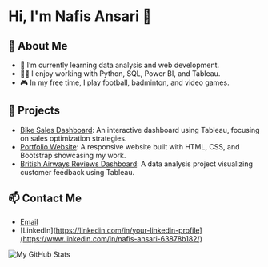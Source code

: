 # Hi, I'm Nafis Ansari 👋

## 🚀 About Me
- 🌱 I’m currently learning data analysis and web development.
- 👨‍💻 I enjoy working with Python, SQL, Power BI, and Tableau.
- 🎮 In my free time, I play football, badminton, and video games.

## 💼 Projects
- [Bike Sales Dashboard](#): An interactive dashboard using Tableau, focusing on sales optimization strategies.
- [Portfolio Website](#): A responsive website built with HTML, CSS, and Bootstrap showcasing my work.
- [British Airways Reviews Dashboard](#): A data analysis project visualizing customer feedback using Tableau.

## 📫 Contact Me
- [Email](mailto:nafisansari7745@gmail.com)
- [LinkedIn](https://linkedin.com/in/your-linkedin-profile](https://www.linkedin.com/in/nafis-ansari-63878b182/)

![My GitHub Stats](https://github-readme-stats.vercel.app/api?username=NafisAnsari786&show_icons=true&theme=radical)

